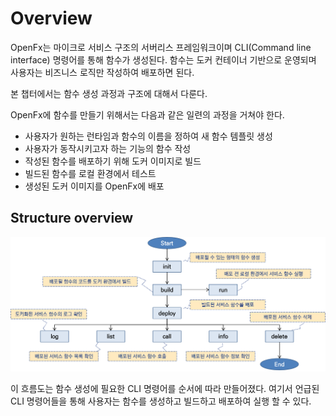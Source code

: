 Overview
====================================

OpenFx는 마이크로 서비스 구조의 서버리스 프레임워크이며 CLI(Command line interface) 명령어를 통해 함수가 생성된다. 함수는 도커 컨테이너 기반으로 운영되며 사용자는 비즈니스 로직만 작성하여 배포하면 된다. 

본 챕터에서는 함수 생성 과정과 구조에 대해서 다룬다.





OpenFx에 함수를 만들기 위해서는 다음과 같은 일련의 과정을 거쳐야 한다.

- 사용자가 원하는 런타임과 함수의 이름을 정하여 새 함수 템플릿 생성
- 사용자가 동작시키고자 하는 기능의 함수 작성
- 작성된 함수를 배포하기 위해 도커 이미지로 빌드
- 빌드된 함수를 로컬 환경에서 테스트
- 생성된 도커 이미지를 OpenFx에 배포





## Structure overview

![cli_flow](./cli_flow.png)

이 흐름도는 함수 생성에 필요한 CLI 명령어를 순서에 따라 만들어졌다. 여기서 언급된 CLI 명령어들을 통해 사용자는 함수를 생성하고 빌드하고 배포하여 실행 할 수 있다.

